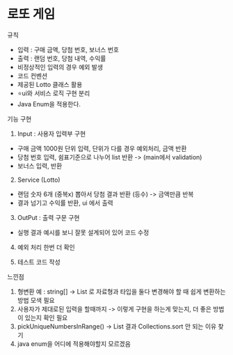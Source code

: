# 로또 게임
규칙
- 입력 : 구매 금액, 당첨 번호, 보너스 번호
- 출력 : 랜덤 번호, 당첨 내역, 수익률 
- 비정상적인 입력의 경우 예외 발생 
- 코드 컨벤션
- 제공된 Lotto 클래스 활용 
- ⭐️ui와 서비스 로직 구현 분리 
- Java Enum을 적용한다.

기능 구현
1. Input : 사용자 입력부 구현
- 구매 금액 1000원 단위 입력, 단위가 다를 경우 예외처리, 금액 반환 
- 당첨 번호 입력, 쉼표기준으로 나누어 list 반환 -> (main에서 validation)
- 보너스 입력, 반환  

2. Service (Lotto)
- 랜덤 숫자 6개 (중복x) 뽑아서 당첨 결과 반환 (등수) -> 금액만큼 반복 
- 결과 넘기고 수익률 반환, ui 에서 출력

3. OutPut : 출력 구문 구현 

* 실행 결과 예시를 보니 잘못 설계되어 있어 코드 수정 

4. 예외 처리 한번 더 확인 

5. 테스트 코드 작성 

느낀점 
1. 형변환 예 : string[] -> List<Integer> 로 자료형과 타입을 둘다 변경해야 할 때 쉽게 변환하는 방법 모색 필요
2. 사용자가 제대로된 입력을 할때까지 -> 이렇게 구현을 하는게 맞는지, 더 좋은 방법이 있는지 확인 필요 
3. pickUniqueNumbersInRange() -> List 결과 Collections.sort 안 되는 이유 찾기
4. java enum을 어디에 적용해야할지 모르겠음  


